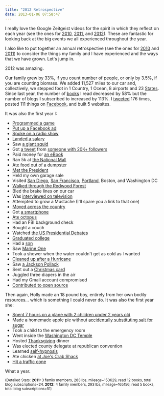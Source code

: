 ```yaml
---
title: "2012 Retrospective"
date: 2013-01-06 07:58:47
---
```


I really love the Google Zeitgeist videos for the spirit in which they reflect on each year (see the ones for <a href="http://www.youtube.com/watch?v=F0QXB5pw2qE" target="_blank" rel="noopener noreferrer" title="Zeitgeist 2010: Year in Review">2010</a>, <a href="http://www.youtube.com/watch?v=SAIEamakLoY" target="_blank" rel="noopener noreferrer" title="This is my favorite one.">2011</a>, and <a href="http://www.youtube.com/watch?v=xY_MUB8adEQ" target="_blank" rel="noopener noreferrer" title="Zeitgeist 2012: Year in Review">2012</a>). These are fantastic for looking back at the big events we all experienced throughout the year.

I also like to put together an annual retrospective (see the ones for [2010][1] and [2011][2]) to consider the things my family and I have experienced and the ways that we have grown. Let's jump in.

2012 was amazing.

Our family grew by 33%, if you count number of people, or only by 3.5%, if you are counting biomass. We added 11,527 miles to our car and, collectively, we stepped foot in 1 Country, 1 Ocean, 8 airports and 23 [States][3]. Since last year, the number of [books][4] I read decreased by 58% but the number of blogs I subscribed to increased by 113%. I <a href="https://twitter.com/BryanEBraun" target="_blank" rel="noopener noreferrer" title="Bryan Braun on Twitter">tweeted</a> 176 times, posted 111 things on <a href="https://www.facebook.com/bryanbr4un" target="_blank" rel="noopener noreferrer" title="Bryan on Facebook">Facebook</a>, and built 5 websites.

It was also the first year I:

- [Programmed a game](http://bryanbraun.github.io/alchemist)
- <a href="/assets/images/acquia_ad.JPG" target="_blank" rel="noopener noreferrer" title="If I were 17 again, I'd use Facebook ads to help me run for student body president. It would be the talk of the school... which is important if you are running for student body president.">Put up a Facebook ad</a>
- [Spoke on a radio show][5]
- <a href="{{site.url}}/2012/07/07/in-which-i-explain-how-i-got-my-dream-job" target="_blank" rel="noopener noreferrer" title="In which I explain how I got my dream job">Landed a salary</a>
- Saw <a href="https://insider.si.edu/2009/09/smithsonian-receives-giant-squid-caught-in-trawl-net-in-the-gulf-of-mexico/" target="_blank" rel="noopener noreferrer" title="That's right. They exist.">a giant squid</a>
- Got <a href="https://twitter.com/Dries/status/186999538106646529" target="_blank" rel="noopener noreferrer" title="Dries Tweet">a tweet</a> from <a href="https://twitter.com/Dries" target="_blank" rel="noopener noreferrer" title="Dries">someone with 20K+ followers</a>
- Paid money for [an eBook][6]
- Ran 5k at <a href="http://dc.about.com/od/touristattractions/ss/PhotosNatlMall_6.htm" target="_blank" rel="noopener noreferrer" title="The National Mall">the National Mall</a>
- <a href="http://www.youtube.com/watch?v=0HlFP-PMW6E" target="_blank" rel="noopener noreferrer" title="Anyone with an open mind and a Netflix account can watch the documentary for free.">Ate food out of a dumpster</a>
- <a href="http://youtu.be/nBarMWcYdAA?t=3m8s" target="_blank" rel="noopener noreferrer" title="I'm in front, facing the President">Met the President</a>
- Held my own garage sale
- Visited [San Diego][7], <a href="http://4.bp.blogspot.com/-mgKwIWugbLU/UClRAw0g0aI/AAAAAAAACCs/7DOKAMLXI3U/s1600/P7300455.JPG" target="_blank" rel="noopener noreferrer" title="At Fisherman's Wharf">San Francisco</a>, [Portland][8], Boston, and Washington DC
- <a href="http://3.bp.blogspot.com/-OPK3-eg5dhg/UClRQIu-3aI/AAAAAAAACDk/VSyrTaXxYOw/s1600/P7310496.JPG" target="_blank" rel="noopener noreferrer" title="Some trees are so old and strong that you can see black patches and scars from all the forest fires they've lived through.">Walked through the Redwood Forest</a>
- Bled the brake lines on our car
- Was [interviewed on television][9]
- Attempted to grow a Mustache (I'll spare you a link to that one)
- [Moved across the country][10]
- Got <a href="https://en.wikipedia.org/wiki/Samsung_Galaxy_S_II" target="_blank" rel="noopener noreferrer" title="Samsung Galaxy S II">a smartphone</a>
- [Ate octopus][11]
- Had an FBI background check
- Bought a couch
- Watched <a href="http://en.wikipedia.org/wiki/United_States_presidential_election_debates,_2012" target="_blank" rel="noopener noreferrer" title="Wikipedia: US Presidential Debates">the US Presidential Debates</a>
- <a href="https://www.facebook.com/photo.php?fbid=3420265116728&set=a.3370370749400.287757.1573191502&type=3&theater" target="_blank" rel="noopener noreferrer" title="While I don't use the degree, I'm happy with the other things I got at BYU: My wife, a line on my resume, stickers on my car, and 24 free months of the New York Times.">Graduated college</a>
- Had a [son][12]
- Saw <a href="http://en.wikipedia.org/wiki/Marine_One" target="_blank" rel="noopener noreferrer" title="Wikipedia: Marine One">Marine One</a>
- Took a shower when the water couldn't get as cold as I wanted
- <a href="http://devore-jonathan.wistia.com/medias/xhhirat8vx" target="_blank" rel="noopener noreferrer" title="Hurricane Sandy Video">Cleaned up after a Hurricane</a>
- Saw <a href="http://en.wikipedia.org/wiki/File:Lavender_Mist.jpg" target="_blank" rel="noopener noreferrer" title="There is often a miniture version of this painting where Heidi sits at our kitchen table.">a Jackson Pollack</a>
- Sent out a <a href="{{site.url}}/2012/12/15/happy-holidays-2012" target="_blank" rel="noopener noreferrer" title="I admit, the design was influenced by the fact that the Smithsonian art museum had lots of Andy Warhol's art on display.">Christmas card</a>
- Juggled three diapers in the air
- Had my Gmail account compromised
- <a href="http://drupal.org/project/writer" target="_blank" rel="noopener noreferrer" title="This page went up on December 31st, so it was a close call.">Contributed to open source</a>

Then again, Holly made an 18 pound boy, entirely from her own bodily resources… which is something I could never do. It was also the first year she:

- [Spent 7 hours on a plane with 2 children under 2 years old][13]
- Made a homemade apple pie without <a href="http://1.bp.blogspot.com/_nPInrJBeS1c/Sy008laLtjI/AAAAAAAAAaU/k20L0YzqMq8/s1600/DSCN0783.JPG" target="_blank" rel="noopener noreferrer" title="Those were dark days...">accidentally substituting salt for sugar</a>
- Took a child to the emergency room
- Went inside the <a href="http://www.lds.org/church/temples/washington-dc?lang=eng" target="_blank" rel="noopener noreferrer" title="Washington D.C. Temple">Washington DC Temple</a>
- Hosted <a href="http://hollybunchkins.blogspot.com/2012/12/thanksgiving.html" target="_blank" rel="noopener noreferrer" title="Here are some photos">Thanksgiving</a> dinner
- Was elected county delegate at republican convention
- Learned <a href="https://www.hypnobabies.com/" target="_blank" rel="noopener noreferrer" title="Hypnobabies">self-hypnosis</a>
- Ate chicken [at Joe's Crab Shack][14]
- <a href="https://twitter.com/BryanEBraun/status/257454313000017921" target="_blank" rel="noopener noreferrer">Hit a traffic cone</a>

What a year.

<small>(Detailed Stats: <strong>2011:</strong> 3 family members, 283 lbs, mileage=153629, read 12 books, total blog subscriptions=24. <strong>2012:</strong> 4 family members, 293 lbs, mileage=165156, read 5 books, total blog subscriptions=51)</small>

 [1]: {{site.url}}/2011/02/20/checking-in "Checking in"
 [2]: {{site.url}}/2012/01/01/looking-back-looking-forward "Looking Back. Looking Forward."
 [3]: {{site.url}}/2012/08/05/17-states-14-days "17 States in 14 Days"
 [4]: {{site.url}}/books "Book Reviews"
 [5]: {{site.url}}/2012/09/09/press "Their regular broadcast is at www.siriusxm.com/byuradio"
 [6]: https://play.google.com/store/books/details/Seth_Godin_Linchpin?id=dI66B5IY2X0C "Linchpin"
 [7]: http://3.bp.blogspot.com/-Wz0KXs56fhk/UClQmpbS7NI/AAAAAAAACBM/k1ojCUe7My8/s320/P7280281.JPG
 [8]: http://3.bp.blogspot.com/-HbpTvjSIFAM/UClRb7nVbGI/AAAAAAAACEI/VKfeM5tP-Zk/s1600/P8010534.JPG
 [9]: {{site.url}}/2012/04/30/in-the-press#discovery-channel "You never realize how important the ability to form coherent sentances is, until you lose it."
 [10]: {{site.url}}/2012/08/05/17-states-14-days "17 states in 14 days"
 [11]: http://graffiatodc.com/menus/ "...at Graffiato. The've also got this Spinach and Bacon pizza that is fantastic."
 [12]: http://4.bp.blogspot.com/-zW_kjoacPlU/UL-Hr_sm_rI/AAAAAAAAFLw/O9lOk_f1JNE/s1600/IMG_1037.JPG "They don't call him Stinky Pete for nothing."
 [13]: http://2.bp.blogspot.com/-IeYkDNxJzAE/UH8H-Vq4wQI/AAAAAAAAE74/rZkK2wXJd7c/s1600/IMG_0895.JPG
 [14]: http://1.bp.blogspot.com/-cU4VS27C4sE/UClRNNf3qdI/AAAAAAAACDc/x8zETvRWW7c/s1600/P7300476.jpg

